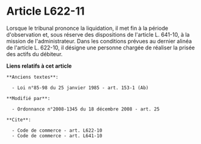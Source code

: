 # Article L622-11

Lorsque le tribunal prononce la liquidation, il met fin à la période d'observation et, sous réserve des dispositions de
l'article L. 641-10, à la mission de l'administrateur. Dans les conditions prévues au dernier alinéa de l'article L. 622-10,
il désigne une personne chargée de réaliser la prisée des actifs du débiteur.

**Liens relatifs à cet article**

	**Anciens textes**:

	  - Loi n°85-98 du 25 janvier 1985 - art. 153-1 (Ab)

	**Modifié par**:

	  - Ordonnance n°2008-1345 du 18 décembre 2008 - art. 25

	**Cite**:

	  - Code de commerce - art. L622-10
	  - Code de commerce - art. L641-10
